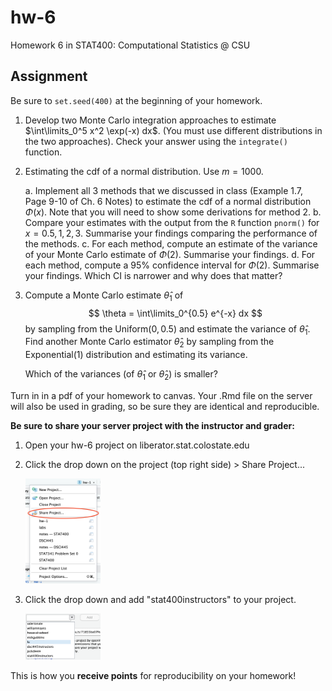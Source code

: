 # hw-6

Homework 6 in STAT400: Computational Statistics @ CSU

## Assignment

Be sure to `set.seed(400)` at the beginning of your homework.

1. Develop two Monte Carlo integration approaches to estimate $\int\limits_0^5 x^2 \exp(-x) dx$. (You must use different distributions in the two approaches). Check your answer using the `integrate()` function.

2. Estimating the cdf of a normal distribution. Use $m = 1000$.
    
    a. Implement all 3 methods that we discussed in class (Example 1.7, Page 9-10 of Ch. 6 Notes) to estimate the cdf of a normal distribution $\Phi(x)$. Note that you will need to show some derivations for method 2.
    b. Compare your estimates with the output from the `R` function `pnorm()` for $x = 0.5, 1, 2, 3$. Summarise your findings comparing the performance of the methods.
    c. For each method, compute an estimate of the variance of your Monte Carlo estimate of $\Phi(2)$. Summarise your findings.
    d. For each method, compute a $95\%$ confidence interval for $\Phi(2)$. Summarise your findings. Which CI is narrower and why does that matter?
    
3. Compute a Monte Carlo estimate $\hat{\theta}_1$ of
    $$
    \theta = \int\limits_0^{0.5} e^{-x} dx
    $$
    by sampling from the Uniform($0, 0.5$) and estimate the variance of $\hat{\theta}_1$. Find another Monte Carlo estimator $\hat{\theta}_2$ by sampling from the Exponential(1) distribution and estimating its variance.
    
    Which of the variances (of $\hat{\theta}_1$ or $\hat{\theta}_2$) is smaller?
    
Turn in in a pdf of your homework to canvas. Your .Rmd file on the server will also be used in grading, so be sure they are identical and reproducible.

**Be sure to share your server project with the instructor and grader:**

1. Open your hw-6 project on liberator.stat.colostate.edu
2. Click the drop down on the project (top right side) > Share Project...
    
    <img src="share_project.png" title="plot of chunk unnamed-chunk-1" alt="plot of chunk unnamed-chunk-1" width="25%" />
  
3. Click the drop down and add "stat400instructors" to your project.

    <img src="share_dropdown.png" title="plot of chunk unnamed-chunk-2" alt="plot of chunk unnamed-chunk-2" width="25%" />

This is how you **receive points** for reproducibility on your homework!
